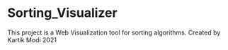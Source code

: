 # Sorting_Visualizer

This project is a Web Visualization tool for sorting algorithms.
Created by Kartik Modi
2021
